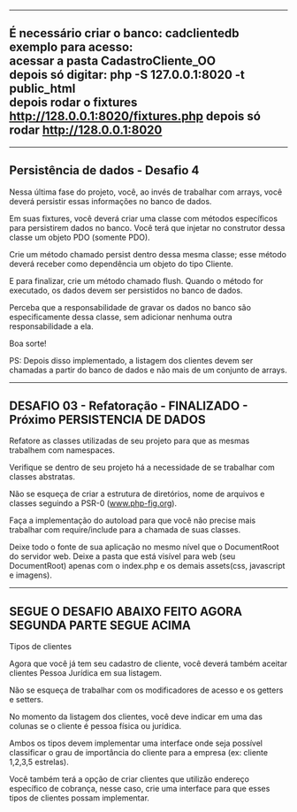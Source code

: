 --------------------------------
É necessário criar o banco: cadclientedb
exemplo para acesso:<br>
acessar a pasta CadastroCliente_OO<br> 
depois só digitar: php -S 127.0.0.1:8020 -t public_html<br>
depois rodar o fixtures http://128.0.0.1:8020/fixtures.php
depois só rodar http://128.0.0.1:8020
---------------------------------

--------------------------------
Persistência de dados - Desafio 4
--------------------------------

Nessa última fase do projeto, você, ao invés de trabalhar com arrays, você deverá persistir essas informações no banco de dados.

Em suas fixtures, você deverá criar uma classe com métodos específicos para persistirem dados no banco. Você terá que injetar no construtor dessa classe um objeto PDO (somente PDO).

Crie um método chamado persist dentro dessa mesma classe; esse método deverá receber como dependência um objeto do tipo Cliente.

E para finalizar, crie um método chamado flush. Quando o método for executado, os dados devem ser persistidos no banco de dados.

Perceba que a responsabilidade de gravar os dados no banco são especificamente dessa classe, sem adicionar nenhuma outra responsabilidade a ela.

Boa sorte!

PS: Depois disso implementado, a listagem dos clientes devem ser chamadas a partir do banco de dados e não mais de um conjunto de arrays.

-------------------------------------------
DESAFIO 03 - Refatoração - FINALIZADO - Próximo PERSISTENCIA DE DADOS<br>
--------------------------------------------
Refatore as classes utilizadas de seu projeto para que as mesmas trabalhem com namespaces.

Verifique se dentro de seu projeto há a necessidade de se trabalhar com classes abstratas.

Não se esqueça de criar a estrutura de diretórios, nome de arquivos e classes seguindo a PSR-0 (www.php-fig.org).

Faça a implementação do autoload para que você não precise mais trabalhar com require/include para a chamada de suas classes.

Deixe todo o fonte de sua aplicação no mesmo nível que o DocumentRoot do servidor web. Deixe a pasta que está visível para web (seu DocumentRoot) apenas com o index.php e os demais assets(css, javascript e imagens).



-----------------------------------------------------------------------
SEGUE O DESAFIO ABAIXO FEITO AGORA SEGUNDA PARTE SEGUE ACIMA
----------------------------------------------------------------------
Tipos de clientes

Agora que você já tem seu cadastro de cliente, você deverá também aceitar clientes Pessoa Jurídica em sua listagem.

Não se esqueça de trabalhar com os modificadores de acesso e os getters e setters.

No momento da listagem dos clientes, você deve indicar em uma das colunas se o cliente é pessoa física ou jurídica.

Ambos os tipos devem implementar uma interface onde seja possível classificar o grau de importância do cliente para a empresa (ex: cliente 1,2,3,5 estrelas).

Você também terá a opção de criar clientes que utilizão endereço específico de cobrança, nesse caso, crie uma interface para que esses tipos de clientes possam implementar.
